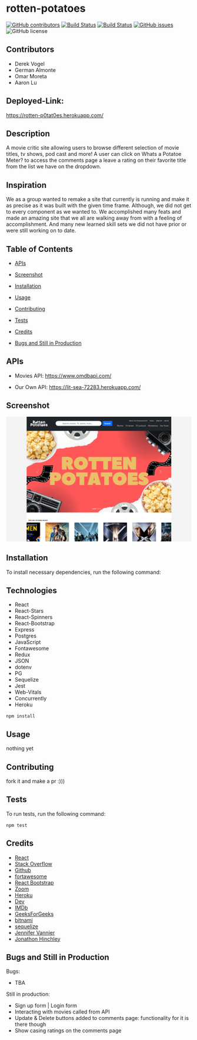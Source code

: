 # rotten-potatoes

  [![GitHub contributors](https://img.shields.io/github/contributors/Dnsghd49/rotten-potatoes.svg)](https://GitHub.com/Dnsghd49/rotten-potatoes/graphs/contributors/)
  [![Build Status](https://img.shields.io/github/forks/Dnsghd49/rotten-potatoes.svg)](https://github.com/Dnsghd49/rotten-potatoes/network/)
  [![Build Status](https://img.shields.io/github/stars/Dnsghd49/rotten-potatoes.svg)](https://github.com/Dnsghd49/rotten-potatoes/)
  [![GitHub issues](https://img.shields.io/github/issues/Dnsghd49/rotten-potatoes.svg)](https://GitHub.com/Dnsghd49/rotten-potatoes/issues/)
  ![GitHub license](https://img.shields.io/badge/license-MIT-blue.svg)

## Contributors

* Derek Vogel
* German Almonte
* Omar Moreta
* Aaron Lu

## Deployed-Link:

https://rotten-p0tat0es.herokuapp.com/

## Description

A movie critic site allowing users to browse different selection of movie titles, tv shows, pod cast and more! A user can click on Whats a Potatoe Meter? to access the comments page a leave a rating on their favorite title from the list we have on the dropdown.

## Inspiration

We as a group wanted to remake a site that currently is running and make it as precise as it was built with the given time frame. Although, we did not get to every component as we wanted to. We accomplished many feats and made an amazing site that we all are walking away from with a feeling of accomplishment. And many new learned skill sets we did not have prior or were still working on to date. 

## Table of Contents 

* [APIs](#APIs)

* [Screenshot](#screenshot)

* [Installation](#installation)

* [Usage](#usage)

* [Contributing](#contributing)

* [Tests](#tests)

* [Credits](#Credits)

* [Bugs and Still in Production](#Bugs-and-Still-in-Production)

## APIs

* Movies API:
https://www.omdbapi.com/

* Our Own API:
https://lit-sea-72283.herokuapp.com/


## Screenshot

![ScreenShot](https://github.com/dnsghd49/rotten-potatoes/blob/main/client/public/screenshot.png)

## Installation

To install necessary dependencies, run the following command:

## Technologies

* React
* React-Stars
* React-Spinners
* React-Bootstrap
* Express
* Postgres
* JavaScript
* Fontawesome
* Redux
* JSON
* dotenv
* PG
* Sequelize
* Jest
* Web-Vitals
* Concurrently
* Heroku

```
npm install
```

## Usage

nothing yet

  
## Contributing

fork it and make a pr :)))

## Tests

To run tests, run the following command:

```
npm test
```


## Credits

* [React](https://reactjs.org/)
* [Stack Overflow](https://stackoverflow.com/)
* [Github](https://github.com/)
* [fortawesome](https://fontawesome.com/)
* [React Bootstrap](https://react-bootstrap.github.io/)
* [Zoom](https://zoom.us/)
* [Heroku](https://www.heroku.com/)
* [Dev](https://dev.to/)
* [IMDb](https://www.imdb.com/?ref_=nv_home)
* [GeeksForGeeks](https://www.geeksforgeeks.org/)
* [bitnami](https://bitnami.com/)
* [sequelize](https://sequelize.org/master/identifiers.html)
* [Jennifer Vannier](https://github.com/jvannier)
* [Jonathon Hinchley](https://github.com/hinchley2018)


## Bugs and Still in Production
Bugs: 
* TBA

Still in production: 
* Sign up form | Login form 
* Interacting with movies called from API 
* Update & Delete buttons added to comments page: functionality for it is there though 
* Show casing ratings on the comments page

